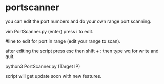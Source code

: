 # portscanner

you can edit the port numbers and do your own range port scanning.

vim PortScanner.py (enter)
press i to edit.

#line to edit
for port in range (edit your range to scan).

after editing the script press esc then shift + :
then type wq for write and quit.


python3 PortScanner.py (Target IP)


script will get update soon with new features.
